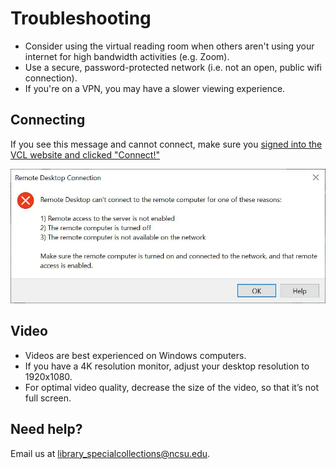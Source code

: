 # Troubleshooting

- Consider using the virtual reading room when others aren't using your internet for high bandwidth activities (e.g. Zoom).
- Use a secure, password-protected network (i.e. not an open, public wifi connection).
- If you're on a VPN, you may have a slower viewing experience.

## Connecting

If you see this message and cannot connect, make sure you [signed into the VCL website and clicked "Connect!"](../user-guide/authenticating/#obtain-your-virtual-reading-room-credentials)

![Cannot connect pop-up](img/cant-connect.JPG)

## Video

- Videos are best experienced on Windows computers.
- If you have a 4K resolution monitor, adjust your desktop resolution to 1920x1080.
- For optimal video quality, decrease the size of the video, so that it’s not full screen.

## Need help?

Email us at library_specialcollections@ncsu.edu.
